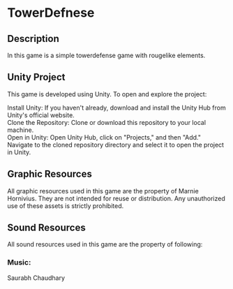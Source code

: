 # TowerDefnese

## Description
In this game is a simple towerdefense game with rougelike elements. 

## Unity Project
This game is developed using Unity. To open and explore the project:

Install Unity: If you haven't already, download and install the Unity Hub from Unity's official website.  
Clone the Repository: Clone or download this repository to your local machine.  
Open in Unity: Open Unity Hub, click on "Projects," and then "Add." Navigate to the cloned repository directory and select it to open the project in Unity.  

## Graphic Resources
All graphic resources used in this game are the property of Marnie Hornivius. They are not intended for reuse or distribution. Any unauthorized use of these assets is strictly prohibited.

## Sound Resources
All sound resources used in this game are the property of following:  

### Music:  
  Saurabh Chaudhary
